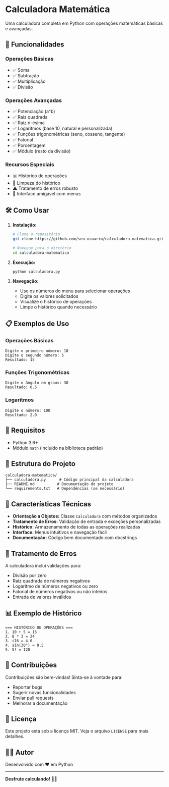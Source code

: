 # Calculadora Matemática

Uma calculadora completa em Python com operações matemáticas básicas e avançadas.

## 🚀 Funcionalidades

### Operações Básicas
- ✅ Soma
- ✅ Subtração  
- ✅ Multiplicação
- ✅ Divisão

### Operações Avançadas
- ✅ Potenciação (a^b)
- ✅ Raiz quadrada
- ✅ Raiz n-ésima
- ✅ Logaritmos (base 10, natural e personalizada)
- ✅ Funções trigonométricas (seno, cosseno, tangente)
- ✅ Fatorial
- ✅ Porcentagem
- ✅ Módulo (resto da divisão)

### Recursos Especiais
- 📊 Histórico de operações
- 🧹 Limpeza do histórico
- ⚠️ Tratamento de erros robusto
- 🎯 Interface amigável com menus

## 🛠️ Como Usar

1. **Instalação:**
   ```bash
   # Clone o repositório
   git clone https://github.com/seu-usuario/calculadora-matematica.git
   
   # Navegue para o diretório
   cd calculadora-matematica
   ```

2. **Execução:**
   ```bash
   python calculadora.py
   ```

3. **Navegação:**
   - Use os números do menu para selecionar operações
   - Digite os valores solicitados
   - Visualize o histórico de operações
   - Limpe o histórico quando necessário

## 📋 Exemplos de Uso

### Operações Básicas
```
Digite o primeiro número: 10
Digite o segundo número: 5
Resultado: 15
```

### Funções Trigonométricas
```
Digite o ângulo em graus: 30
Resultado: 0.5
```

### Logaritmos
```
Digite o número: 100
Resultado: 2.0
```

## 🔧 Requisitos

- Python 3.6+
- Módulo `math` (incluído na biblioteca padrão)

## 📝 Estrutura do Projeto

```
calculadora-matematica/
├── calculadora.py      # Código principal da calculadora
├── README.md          # Documentação do projeto
└── requirements.txt   # Dependências (se necessário)
```

## 🎯 Características Técnicas

- **Orientação a Objetos:** Classe `Calculadora` com métodos organizados
- **Tratamento de Erros:** Validação de entrada e exceções personalizadas
- **Histórico:** Armazenamento de todas as operações realizadas
- **Interface:** Menus intuitivos e navegação fácil
- **Documentação:** Código bem documentado com docstrings

## 🚨 Tratamento de Erros

A calculadora inclui validações para:
- Divisão por zero
- Raiz quadrada de números negativos
- Logaritmo de números negativos ou zero
- Fatorial de números negativos ou não inteiros
- Entrada de valores inválidos

## 📊 Exemplo de Histórico

```
=== HISTÓRICO DE OPERAÇÕES ===
1. 10 + 5 = 15
2. 8 * 3 = 24
3. √16 = 4.0
4. sin(30°) = 0.5
5. 5! = 120
```

## 🤝 Contribuições

Contribuições são bem-vindas! Sinta-se à vontade para:
- Reportar bugs
- Sugerir novas funcionalidades
- Enviar pull requests
- Melhorar a documentação

## 📄 Licença

Este projeto está sob a licença MIT. Veja o arquivo `LICENSE` para mais detalhes.

## 👨‍💻 Autor

Desenvolvido com ❤️ em Python

---

**Desfrute calculando! 🧮✨**
